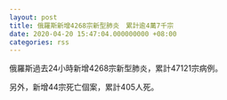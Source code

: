```yaml
---
layout: post
title: 俄羅斯新增4268宗新型肺炎　累計逾4萬7千宗
date: 2020-04-20 15:47:04.000000000 +08:00
categories: rss
---
```


俄羅斯過去24小時新增4268宗新型肺炎，累計47121宗病例。

另外，新增44宗死亡個案，累計405人死。

